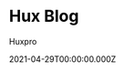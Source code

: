 ---
title: Hux Blog
github: https://github.com/Huxpro/huxpro.github.io
demo: http://huangxuan.me/
license: Apache-2.0 License
author: Huxpro
author_link: ''
author_twitter: huxpro
date: 2021-04-29T00:00:00.000Z
ssg:
  - Jekyll
cms: null
css: null
category:
  - Blog
description: null
draft: true
publish_date: '2015-01-29T15:03:17Z'
update_date: '2022-08-15T10:37:47Z'
github_star: 6308
github_fork: 4214
---